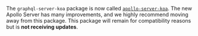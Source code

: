 The `graphql-server-koa` package is now called [`apollo-server-koa`](https://www.npmjs.com/package/apollo-server-koa).  The new Apollo Server has many improvements, and we highly recommend moving away from this package.  This package will remain for compatibility reasons but is **not receiving updates**.
